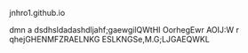 jnhro1.github.io 

dmn a dsdhsldadashdljahf;gaewgilQWtHI OorhegEwr
AOIJ:W r qhejGHENMFZRAELNKG ESLKNGSe,M.G;LJGAEQWKL
